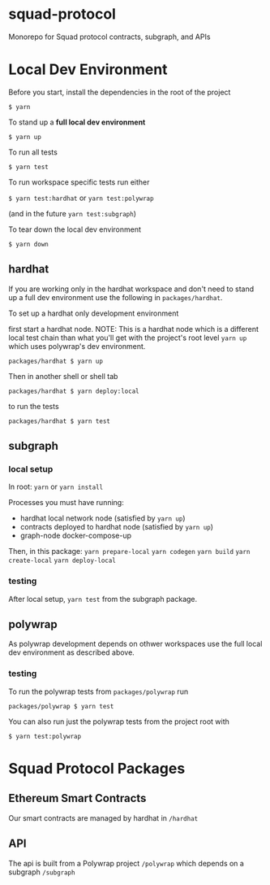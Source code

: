 # squad-protocol
Monorepo for Squad protocol contracts, subgraph, and APIs

# Local Dev Environment

Before you start, install the dependencies in the root of the project

`$ yarn`

To stand up a **full local dev environment**

`$ yarn up`

To run all tests

`$ yarn test`

To run workspace specific tests run either

`$ yarn test:hardhat` or `yarn test:polywrap`

(and in the future `yarn test:subgraph`)

To tear down the local dev environment

`$ yarn down`

## hardhat

If you are working only in the hardhat workspace and don't need to
stand up a full dev environment use the following in `packages/hardhat`.

To set up a hardhat only development environment

first start a hardhat node. NOTE: This is a hardhat node which is a
different local test chain than what you'll get with the project's
root level `yarn up` which uses polywrap's dev environment.

`packages/hardhat $ yarn up`

Then in another shell or shell tab

`packages/hardhat $ yarn deploy:local`

to run the tests

`packages/hardhat $ yarn test`

## subgraph

### local setup
In root:
`yarn` or `yarn install`

Processes you must have running:
- hardhat local network node (satisfied by `yarn up`)
- contracts deployed to hardhat node (satisfied by `yarn up`)
- graph-node docker-compose-up

Then, in this package:
`yarn prepare-local`
`yarn codegen`
`yarn build`
`yarn create-local`
`yarn deploy-local`

### testing
After local setup, `yarn test` from the subgraph package.

## polywrap

As polywrap development depends on othwer workspaces use the full
local dev environment as described above.

### testing

To run the polywrap tests from `packages/polywrap` run

`packages/polywrap $ yarn test`

You can also run just the polywrap tests from the project root with

`$ yarn test:polywrap`
# Squad Protocol Packages

## Ethereum Smart Contracts

Our smart contracts are managed by hardhat in `/hardhat`

## API

The api is built from a Polywrap project `/polywrap` which depends on
a subgraph `/subgraph`


